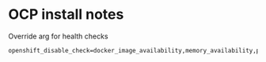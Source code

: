 # OCP install notes



Override arg for health checks
```
openshift_disable_check=docker_image_availability,memory_availability,package_availability
```



